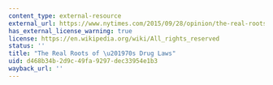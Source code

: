 ```yaml
---
content_type: external-resource
external_url: https://www.nytimes.com/2015/09/28/opinion/the-real-roots-of-70s-drug-laws.html
has_external_license_warning: true
license: https://en.wikipedia.org/wiki/All_rights_reserved
status: ''
title: "The Real Roots of \u201970s Drug Laws"
uid: d468b34b-2d9c-49fa-9297-dec33954e1b3
wayback_url: ''
---
```

